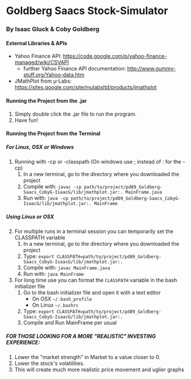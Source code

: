 Goldberg Saacs Stock-Simulator
===============================
### By Isaac Gluck & Coby Goldberg 

####  External Libraries & APIs 
- Yahoo Finance API: https://code.google.com/p/yahoo-finance-managed/wiki/CSVAPI
	- further Yahoo Finance API documentation: http://www.gummy-stuff.org/Yahoo-data.htm
- JMathPlot from µ-Labs: https://sites.google.com/site/mulabsltd/products/jmathplot

#### Running the Project from the .jar
1. Simply double click the .jar file to run the program.
2. Have fun!

#### Running the Project from the Terminal
##### For Linux, OSX or Windows
1. Running with -cp or -classpath (On windows use ; instead of : for the -cp)
	1. In a new terminal, go to the directory where you downloaded the project
	2. Compile with: 
		```javac -cp path/to/project/pd89_Goldberg-Saacs_CobyG-IsaacG/lib/jmathplot.jar:. MainFrame.java```
	3. Run with: 
		```java -cp path/to/project/pd89_Goldberg-Saacs_CobyG-IsaacG/lib/jmathplot.jar:. MainFrame```

##### Using Linux or OSX

2. For multiple runs in a terminal session you can temporarily set the CLASSPATH variable
	1. In a new terminal, go to the directory where you downloaded the project
	2. Type: 
		```export CLASSPATH=path/to/project/pd89_Goldberg-Saacs_CobyG-IsaacG/lib/jmathplot.jar:.```
	3. Compile with: 
		```javac MainFrame.java```
	4. Run with: 
		```java MainFrame```
3. For long time use you can format the `CLASSPATH` variable in the bash initializer file
	1. Go to the bash initializer file and open it with a text editor
		- On OSX `~/.bash_profile`
		- On Linux `~/.bashrc`
	2. Type: 
		```export CLASSPATH=path/to/project/pd89_Goldberg-Saacs_CobyG-IsaacG/lib/jmathplot.jar:.```
	3. Compile and Run MainFrame per usual

##### FOR THOSE LOOKING FOR A MORE "REALISTIC" INVESTING EXPERIENCE:
1. Lower the "market strength" in Market to a value closer to 0.
2. Lower the stock's volatilities.
3. This will create much more realistic price movement and uglier graphs
